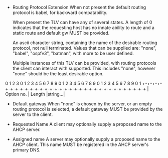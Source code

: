 * Routing Protocol Extension
  When not present the default routing protocol is babel, for
  backward compatability.

  When present the TLV can have any of several states.
  A length of 0 indicates that the requesting host has no innate
  ability to route and a static route and default gw MUST be 
  provided.
  
  An ascii character string, containing the name of the desirable
  routing protocol, not null terminated. Values that can be 
  supplied are: "none", "babel", "ospfv3", "batman",
  with more to be user defined.
  
  Multiple instances of this TLV can be provided, with routing
  protocols the client can interact with supported. This includes
  "none", however "none" should be the least desirable option.

0                   1                   2                   3
0 1 2 3 4 5 6 7 8 9 0 1 2 3 4 5 6 7 8 9 0 1 2 3 4 5 6 7 8 9 0 1
+-+-+-+-+-+-+-+-+-+-+-+-+-+-+-+-+-+-+-+-+-+-+-+-+-+-+-+-+-+-+-+-+
|  Option no. |     Length      |string...|

* Default gateway
  When "none" is chosen by the server, or an empty routing protocol
  is selected, a default gateway MUST be provided by the server 
  to the client. 

* Requested Name
  A client may optionally supply a proposed name to the AHCP server.

* Assigned name
  A server may optionally supply a proposed name to the AHCP client.
  This name MUST be registered in the AHCP server's primary DNS.

